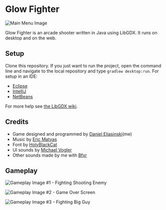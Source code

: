 # Glow Fighter
![Main Menu Image](https://media.giphy.com/media/l4EoYA2EkVNy6IyZO/giphy.gif "Main Menu")

Glow Fighter is an arcade shooter written in Java using LibGDX. It runs on desktop and on the web.

## Setup
Clone this repository. If you just want to run the project, open the command line and navigate to the local repository and type `gradlew desktop:run`. For setup in an IDE:

 - [Eclipse](https://github.com/libgdx/libgdx/wiki/Gradle-and-Eclipse)
 - [IntelliJ](https://github.com/libgdx/libgdx/wiki/Gradle-and-Intellij-IDEA)
 - [NetBeans](https://github.com/libgdx/libgdx/wiki/Gradle-and-NetBeans)

For more help see [the LibGDX wiki](https://github.com/libgdx/libgdx/wiki).

## Credits
 - Game designed and programmed by [Daniel Eliasinski](https://github.com/Mr-Slurpy)(me)
 - Music by [Eric Matyas](http://www.soundimage.org)
 - Font by [HolyBlackCat](https://www.fontlibrary.org/en/font/catv-6x12-9)
 - UI sounds by [Michael Vogler](https://www.youtube.com/watch?v=dYt8hb7TCZY)
 - Other sounds made by me with [Bfxr](http://www.bfxr.net/)

## Gameplay
![Gameplay Image #1 - Fighting Shooting Enemy](https://i.imgur.com/nIdMgME.png "Fighting Shooting Enemy")

![Gameplay Image #2 - Game Over Screen](https://i.imgur.com/7xlkIkD.png "Game Over Screen")

![Gameplay Image #3 - Fighting Big Guy](https://i.imgur.com/0b1NBU3.png "Fighting Big Guy")